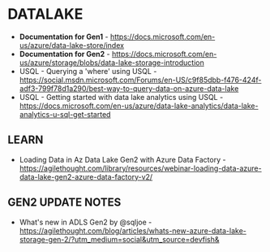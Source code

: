 # DATALAKE

* **Documentation for Gen1** - https://docs.microsoft.com/en-us/azure/data-lake-store/index
* **Documentation for Gen2** - https://docs.microsoft.com/en-us/azure/storage/blobs/data-lake-storage-introduction
* USQL - Querying a 'where' using USQL - https://social.msdn.microsoft.com/Forums/en-US/c9f85dbb-f476-424f-adf3-799f78d1a290/best-way-to-query-data-on-azure-data-lake
* USQL - Getting started with data lake analytics using USQL - https://docs.microsoft.com/en-us/azure/data-lake-analytics/data-lake-analytics-u-sql-get-started

## LEARN

* Loading Data in Az Data Lake Gen2 with Azure Data Factory - https://agilethought.com/library/resources/webinar-loading-data-azure-data-lake-gen2-azure-data-factory-v2/

## GEN2 UPDATE NOTES

* What's new in ADLS Gen2 by @sqljoe - https://agilethought.com/blog/articles/whats-new-azure-data-lake-storage-gen-2/?utm_medium=social&utm_source=devfish&
